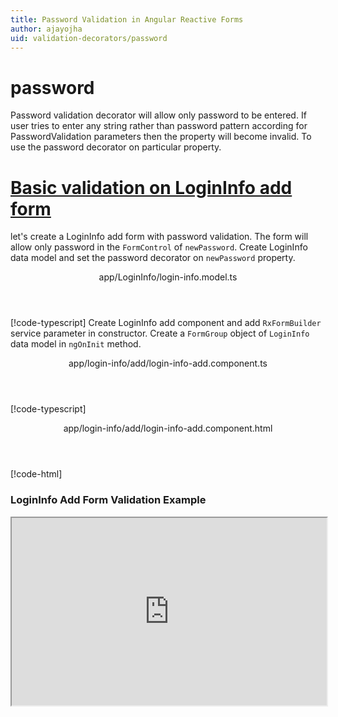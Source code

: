 ```yaml
---
title: Password Validation in Angular Reactive Forms
author: ajayojha
uid: validation-decorators/password
---
```

# password
Password validation decorator will allow only password to be entered. If user tries to enter any string rather than password pattern according for PasswordValidation parameters then the property will become invalid. To use the password decorator on particular property.
 
# [Basic validation on LoginInfo add form  ](#tab/basic-validation-on-LoginInfo-add-form)
let's create a LoginInfo add form with password validation. The form will allow only password in the `FormControl` of `newPassword`. 
Create LoginInfo data model and set the password decorator on `newPassword` property.
<header class="header-tab-title">app/LoginInfo/login-info.model.ts</header>

[!code-typescript[](../../examples/reactive-form-validators/password/rxweb-password-validation-add-angular-reactive-form/src/app/login-info/login-info.model.ts?highlight=5)]
Create LoginInfo add component and add `RxFormBuilder` service parameter in constructor. Create a `FormGroup` object of `LoginInfo` data model in `ngOnInit` method.
<header class="header-tab-title">app/login-info/add/login-info-add.component.ts</header>

[!code-typescript[](../../examples/reactive-form-validators/password/rxweb-password-validation-add-angular-reactive-form/src/app/login-info/add/login-info-add.component.ts?highlight=17,21-22)]
<header class="header-tab-title">app/login-info/add/login-info-add.component.html</header>

[!code-html[](../../examples/reactive-form-validators/password/rxweb-password-validation-add-angular-reactive-form/src/app/login-info/add/login-info-add.component.html)]

<h3>LoginInfo Add Form Validation Example</h3>
<iframe src="https://stackblitz.com/edit/rxweb-password-validation-add-angular-reactive-form?embed=1&file=src/styles.css&hideExplorer=1&hideNavigation=1&view=preview" width="100%" height="300">

# [Basic validation on LoginInfo edit  form](#tab/basic-validation-on-LoginInfo-edit-form)
let's create a LoginInfo edit form with password validation. The form will allow only password in the `FormControl` of `newPassword`. 
Create LoginInfo data model and set the password decorator on `newPassword` property.
<header class="header-tab-title">app/LoginInfo/login-info.model.ts</header>

[!code-typescript[](../../examples/reactive-form-validators/password/rxweb-password-validation-edit-angular-reactive-form/src/app/login-info/login-info.model.ts?highlight=5)]
Create LoginInfo edit component and add `RxFormBuilder` and `HttpClient` service parameter  in constructor. On `ngOnInit` method get request method for getting data from json or server and that data pass in `this.formBuilder.formGroup<LoginInfo>(LoginInfo,loginInfo)`
<header class="header-tab-title">app/login-info/edit/login-info-edit.component.ts</header>

[!code-typescript[](../../examples/reactive-form-validators/password/rxweb-password-validation-edit-angular-reactive-form/src/app/login-info/edit/login-info-edit.component.ts?highlight=17,21-22)]
<header class="header-tab-title">app/login-info/edit/login-info-edit.component.html</header>

[!code-html[](../../examples/reactive-form-validators/password/rxweb-password-validation-edit-angular-reactive-form/src/app/login-info/edit/login-info-edit.component.html)]

<h3>LoginInfo Edit Form Validation Example</h3>
<iframe src="https://stackblitz.com/edit/rxweb-password-validation-edit-angular-reactive-form?embed=1&file=src/styles.css&hideExplorer=1&hideNavigation=1&view=preview" width="100%" height="300">

---

# PasswordConfig 
message options are not mandatory to use in the `@password()` decorator but validation is mandatory. If needed then use the below options.


|Option | Description |
|--- | ---- |
|[message](#message) | To override the global configuration message and show the custom message on particular control property. |
|[validation](#validation) | Password Validation is used for parameters for password validation, In Password validation there is validators on digit, alphabets, contains, lowerCase, upperCase, specialCharacter, minLength, maxLength. |

## message 
Type :  `string` 

To override the global configuration message and show the custom message on particular control property.
 
<header class="header-title">login-info.model.ts (LoginInfo class property)</header>

[!code-typescript[](../../examples/reactive-form-validators/password/complete-rxweb-password-validation-add-angular-reactive-form/src/app/login-info/login-info.model.ts#L7-L8)]

## validation 
Type :  `PasswordValidation` 

Password Validation is used for parameters for password validation, In Password validation there is validators on digit, alphabets, contains, lowerCase, upperCase, specialCharacter, minLength, maxLength.
 
<header class="header-title">login-info.model.ts (LoginInfo class property)</header>

[!code-typescript[](../../examples/reactive-form-validators/password/complete-rxweb-password-validation-add-angular-reactive-form/src/app/login-info/login-info.model.ts#L4-L5)]


# password Validation Complete Example
# [LoginInfo Model](#tab/complete-login-info)
<header class="header-tab-title">app/login-info/login-info.model.ts</header>

[!code-typescript[](../../examples/reactive-form-validators/password/complete-rxweb-password-validation-add-angular-reactive-form/src/app/login-info/login-info.model.ts)]

# [Address Info Add Component](#tab/complete-login-info-add-component)
<header class="header-tab-title">app/login-info/add/login-info-add.component.ts</header>

[!code-typescript[](../../examples/reactive-form-validators/password/complete-rxweb-password-validation-add-angular-reactive-form/src/app/login-info/add/login-info-add.component.ts)]

# [Address Info Add Html Component](#tab/complete-login-info-add-html-component)
<header class="header-tab-title">app/login-info/add/login-info-add.component.html</header>

[!code-html[](../../examples/reactive-form-validators/password/complete-rxweb-password-validation-add-angular-reactive-form/src/app/login-info/add/login-info-add.component.html)]

# [Working Example](#tab/complete-working-example)
<iframe src="https://stackblitz.com/edit/complete-rxweb-password-validation-add-angular-reactive-form?embed=1&file=src/app/address-info/address&hideNavigation=1&view=preview" width="100%" height="500">

---

# Dynamic password Validation Complete Example
# [LoginInfo Model](#tab/dynamic-login-info)
<header class="header-tab-title">app/login-info/login-info.model.ts</header>

[!code-typescript[](../../examples/reactive-form-validators/password/dynamic-rxweb-password-validation-add-angular-reactive-form/src/app/login-info/login-info.model.ts)]

# [Address Info Add Component](#tab/dynamic-login-info-add-component)
<header class="header-tab-title">app/login-info/add/login-info-add.component.ts</header>

[!code-typescript[](../../examples/reactive-form-validators/password/dynamic-rxweb-password-validation-add-angular-reactive-form/src/app/login-info/add/login-info-add.component.ts)]

# [Address Info Add Html Component](#tab/dynamic-login-info-add-html-component)
<header class="header-tab-title">app/login-info/add/login-info-add.component.html</header>

[!code-html[](../../examples/reactive-form-validators/password/dynamic-rxweb-password-validation-add-angular-reactive-form/src/app/login-info/add/login-info-add.component.html)]

# [Working Example](#tab/dynamic-working-example)
<iframe src="https://stackblitz.com/edit/dynamic-rxweb-password-validation-add-angular-reactive-form?embed=1&file=src/app/address-info/address&hideNavigation=1&view=preview" width="100%" height="500">

---





